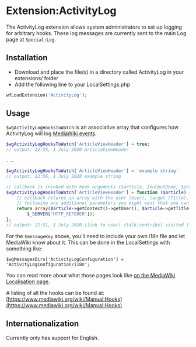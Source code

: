 # Extension:ActivityLog

The ActivityLog extension allows system administrators to set up logging for
arbitrary hooks.  These log messages are currently sent to the main Log page
at `Special:Log`.

## Installation

* Download and place the file(s) in a directory called ActivityLog in your extensions/ folder
* Add the following line to your LocalSettings.php
```php
wfLoadExtension('ActivityLog');
```

## Usage

`$wgActivityLogHooksToWatch` is an associative array that configures how
ActivityLog will log [MediaWiki events](https://www.mediawiki.org/wiki/Manual:Hooks).

``` php
$wgActivityLogHooksToWatch['ArticleViewHeader'] = true;
// output: 22:55, 1 July 2020 ArticleViewHeader

...

$wgActivityLogHooksToWatch['ArticleViewHeader'] = 'example string'
// output: 22:56, 1 July 2020 example string

// callback is invoked with hook arguments ($article, $outputDone, $pcache in this case)
$wgActivityLogHooksToWatch['ArticleViewHeader'] = function ($article) {
    // callback returns an array with the user (User), target (Title), a messageKey (String),
    // following any additional parameters you might want that you can reference in the message
    return array($article->getContext()->getUser(), $article->getTitle(), $messageKey,
        $_SERVER['HTTP_REFERER']);
};
// output: 22:51, 1 July 2020 (link to user) (talk|contribs) visited (link to page)

```

For the `$messageKey` above, you'll need to include your own i18n file and let MediaWiki
know about it.  This can be done in the LocalSettings with something like:

```
$wgMessagesDirs['ActivityLogConfiguration'] = 'ActivityLogConfiguration/i18n';
```

You can read more about what those pages look like
[on the MediaWiki Localisation page](https://www.mediawiki.org/wiki/Localisation).

A listing of all the hooks can be found at:
[https://www.mediawiki.org/wiki/Manual:Hooks](https://www.mediawiki.org/wiki/Manual:Hooks)

## Internationalization

Currently only has support for English.
